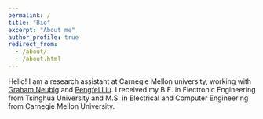 ```yaml
---
permalink: /
title: "Bio"
excerpt: "About me"
author_profile: true
redirect_from:
  - /about/
  - /about.html
---
```


Hello! I am a research assistant at Carnegie Mellon university, working with [Graham Neubig](https://scholar.google.com/citations?user=wlosgkoAAAAJ&hl=en&oi=ao) and [Pengfei Liu](https://scholar.google.com/citations?user=oIz_CYEAAAAJ&hl=en&oi=ao). I received my B.E. in Electronic Engineering from Tsinghua University and M.S. in Electrical and Computer Engineering from Carnegie Mellon University.
